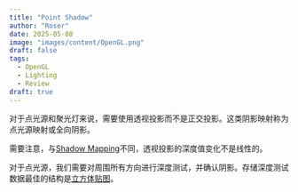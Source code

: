 ```yaml
---
title: "Point Shadow"
author: "Roser"
date: 2025-05-08
image: "images/content/OpenGL.png"
draft: false
tags:
  - OpenGL
  - Lighting
  - Review
draft: true
---
```

对于点光源和聚光灯来说，需要使用透视投影而不是正交投影。这类阴影映射称为点光源映射或全向阴影。

需要注意，与[Shadow Mapping](../Shadow-Mapping)不同，透视投影的深度值变化不是线性的。

对于点光源，我们需要对周围所有方向进行深度测试，并确认阴影。存储深度测试数据最佳的结构是[立方体贴图](../../Advanced/立方体贴图)。